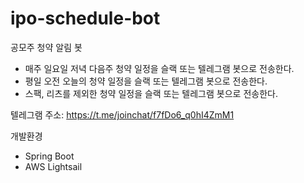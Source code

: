 # ipo-schedule-bot
공모주 청약 알림 봇

- 매주 일요일 저녁 다음주 청약 일정을 슬랙 또는 텔레그램 봇으로 전송한다.
- 평일 오전 오늘의 청약 일정을 슬랙 또는 텔레그램 봇으로 전송한다.
- 스팩, 리츠를 제외한 청약 일정을 슬랙 또는 텔레그램 봇으로 전송한다.

텔레그램 주소: https://t.me/joinchat/f7fDo6_q0hI4ZmM1

 개발환경  
- Spring Boot
- AWS Lightsail
